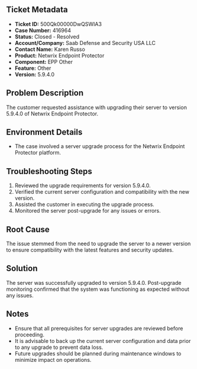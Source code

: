## Ticket Metadata
- **Ticket ID:** 500Qk00000DwQSWIA3
- **Case Number:** 416964
- **Status:** Closed - Resolved
- **Account/Company:** Saab Defense and Security USA LLC
- **Contact Name:** Karen Russo
- **Product:** Netwrix Endpoint Protector
- **Component:** EPP Other
- **Feature:** Other
- **Version:** 5.9.4.0

## Problem Description
The customer requested assistance with upgrading their server to version 5.9.4.0 of Netwrix Endpoint Protector.

## Environment Details
- The case involved a server upgrade process for the Netwrix Endpoint Protector platform.

## Troubleshooting Steps
1. Reviewed the upgrade requirements for version 5.9.4.0.
2. Verified the current server configuration and compatibility with the new version.
3. Assisted the customer in executing the upgrade process.
4. Monitored the server post-upgrade for any issues or errors.

## Root Cause
The issue stemmed from the need to upgrade the server to a newer version to ensure compatibility with the latest features and security updates.

## Solution
The server was successfully upgraded to version 5.9.4.0. Post-upgrade monitoring confirmed that the system was functioning as expected without any issues.

## Notes
- Ensure that all prerequisites for server upgrades are reviewed before proceeding.
- It is advisable to back up the current server configuration and data prior to any upgrade to prevent data loss.
- Future upgrades should be planned during maintenance windows to minimize impact on operations.
